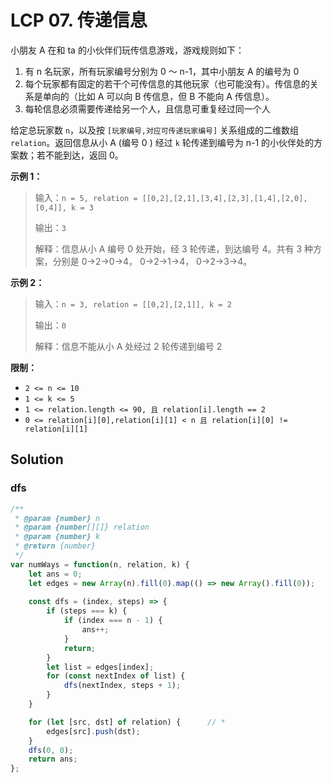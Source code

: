 # LCP 07. 传递信息

小朋友 A 在和 ta 的小伙伴们玩传信息游戏，游戏规则如下：

1. 有 n 名玩家，所有玩家编号分别为 0 ～ n-1，其中小朋友 A 的编号为 0
2. 每个玩家都有固定的若干个可传信息的其他玩家（也可能没有）。传信息的关系是单向的（比如 A 可以向 B 传信息，但 B 不能向 A 传信息）。
3. 每轮信息必须需要传递给另一个人，且信息可重复经过同一个人

给定总玩家数 `n`，以及按 `[玩家编号,对应可传递玩家编号]` 关系组成的二维数组 `relation`。返回信息从小 A (编号 0 ) 经过 `k` 轮传递到编号为 n-1 的小伙伴处的方案数；若不能到达，返回 0。

**示例 1：**

> 输入：`n = 5, relation = [[0,2],[2,1],[3,4],[2,3],[1,4],[2,0],[0,4]], k = 3`
>
> 输出：`3`
>
> 解释：信息从小 A 编号 0 处开始，经 3 轮传递，到达编号 4。共有 3 种方案，分别是 0->2->0->4， 0->2->1->4， 0->2->3->4。

**示例 2：**

> 输入：`n = 3, relation = [[0,2],[2,1]], k = 2`
>
> 输出：`0`
>
> 解释：信息不能从小 A 处经过 2 轮传递到编号 2

**限制：**

- `2 <= n <= 10`
- `1 <= k <= 5`
- `1 <= relation.length <= 90, 且 relation[i].length == 2`
- `0 <= relation[i][0],relation[i][1] < n 且 relation[i][0] != relation[i][1]`

## Solution

### dfs

```js
/**
 * @param {number} n
 * @param {number[][]} relation
 * @param {number} k
 * @return {number}
 */
var numWays = function(n, relation, k) {
    let ans = 0;
    let edges = new Array(n).fill(0).map(() => new Array().fill(0));
    
    const dfs = (index, steps) => {
        if (steps === k) {
            if (index === n - 1) {
                ans++;
            }
            return;
        }
        let list = edges[index];
        for (const nextIndex of list) {
            dfs(nextIndex, steps + 1);
        }
    }

    for (let [src, dst] of relation) {		// *
        edges[src].push(dst);
    }
    dfs(0, 0);
    return ans;
};
```

